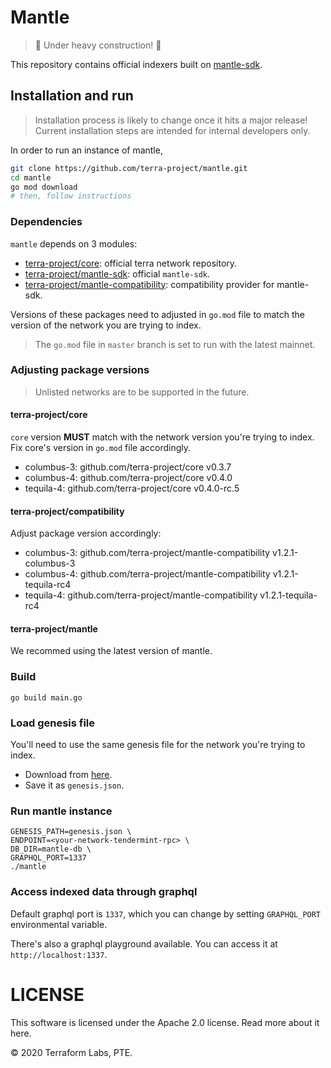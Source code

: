 # Mantle

> 🚧 Under heavy construction! 🚧

This repository contains official indexers built on [mantle-sdk](https://github.com/terra-project/mantle-sdk).

## Installation and run

> Installation process is likely to change once it hits a major release! Current installation steps are intended for internal developers only.

In order to run an instance of mantle, 

```sh
git clone https://github.com/terra-project/mantle.git
cd mantle
go mod download
# then, follow instructions
```

### Dependencies

`mantle` depends on 3 modules:
- [terra-project/core](https://github.com/terra-project/core): official terra network repository.
- [terra-project/mantle-sdk](https://github.com/terra-project/mantle-sdk): official `mantle-sdk`.
- [terra-project/mantle-compatibility](https://:github.com/terra-project/mantle-compatibility): compatibility provider for mantle-sdk.

Versions of these packages need to adjusted in `go.mod` file to match the version of the network you are trying to index.

> The `go.mod` file in `master` branch is set to run with the latest mainnet.

### Adjusting package versions

> Unlisted networks are to be supported in the future.

#### terra-project/core

`core` version **MUST** match with the network version you're trying to index. Fix core's version in `go.mod` file accordingly.

- columbus-3: github.com/terra-project/core v0.3.7
- columbus-4: github.com/terra-project/core v0.4.0
- tequila-4: github.com/terra-project/core v0.4.0-rc.5

#### terra-project/compatibility

Adjust package version accordingly:

- columbus-3: github.com/terra-project/mantle-compatibility v1.2.1-columbus-3
- columbus-4: github.com/terra-project/mantle-compatibility v1.2.1-tequila-rc4
- tequila-4: github.com/terra-project/mantle-compatibility v1.2.1-tequila-rc4

#### terra-project/mantle

We recommed using the latest version of mantle.


### Build

```
go build main.go
```

### Load genesis file

You'll need to use the same genesis file for the network you're trying to index.

- Download from [here](https://docs.terra.money/node/join-network.html#picking-a-network).
- Save it as `genesis.json`.

### Run mantle instance

```
GENESIS_PATH=genesis.json \
ENDPOINT=<your-network-tendermint-rpc> \
DB_DIR=mantle-db \
GRAPHQL_PORT=1337
./mantle
```

### Access indexed data through graphql

Default graphql port is `1337`, which you can change by setting `GRAPHQL_PORT` environmental variable.

There's also a graphql playground available. You can access it at `http://localhost:1337`.


# LICENSE


This software is licensed under the Apache 2.0 license. Read more about it here.

© 2020 Terraform Labs, PTE.